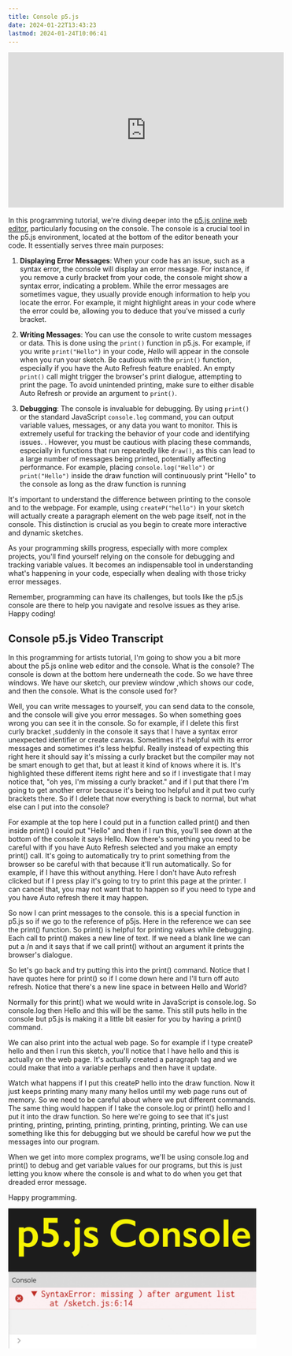 ```yaml
---
title: Console p5.js
date: 2024-01-22T13:43:23
lastmod: 2024-01-24T10:06:41
---
```


<div class="iframe-16-9-container">
<iframe class="youTubeIframe" width="560" height="315" src="https://www.youtube.com/embed/6mqHhBcZrdw?rel=0" title="YouTube video player" frameborder="0" allow="accelerometer; autoplay; clipboard-write; encrypted-media; gyroscope; picture-in-picture; web-share" allowfullscreen></iframe>
</div>

In this programming tutorial, we're diving deeper into the [p5.js online web editor](./p5-js-web-editor-basics.md), particularly focusing on the console. The console is a crucial tool in the p5.js environment, located at the bottom of the editor beneath your code. It essentially serves three main purposes:

1. **Displaying Error Messages**: When your code has an issue, such as a syntax error, the console will display an error message. For instance, if you remove a curly bracket from your code, the console might show a syntax error, indicating a problem. While the error messages are sometimes vague, they usually provide enough information to help you locate the error. For example, it might highlight areas in your code where the error could be, allowing you to deduce that you've missed a curly bracket.

2. **Writing Messages**: You can use the console to write custom messages or data. This is done using the `print()` function in p5.js. For example, if you write `print("Hello")` in your code, _Hello_ will appear in the console when you run your sketch. Be cautious with the `print()` function, especially if you have the Auto Refresh feature enabled. An empty `print()` call might trigger the browser's print dialogue, attempting to print the page. To avoid unintended printing, make sure to either disable Auto Refresh or provide an argument to `print()`.

3. **Debugging**: The console is invaluable for debugging. By using `print()` or the standard JavaScript `console.log` command, you can output variable values, messages, or any data you want to monitor. This is extremely useful for tracking the behavior of your code and identifying issues. . However, you must be cautious with placing these commands, especially in functions that run repeatedly like `draw()`, as this can lead to a large number of messages being printed, potentially affecting performance. For example, placing `console.log("Hello")` or `print("Hello")` inside the draw function will continuously print "Hello" to the console as long as the draw function is running

It's important to understand the difference between printing to the console and to the webpage. For example, using `createP("hello")` in your sketch will actually create a paragraph element on the web page itself, not in the console. This distinction is crucial as you begin to create more interactive and dynamic sketches.

As your programming skills progress, especially with more complex projects, you'll find yourself relying on the console for debugging and tracking variable values. It becomes an indispensable tool in understanding what's happening in your code, especially when dealing with those tricky error messages.

Remember, programming can have its challenges, but tools like the p5.js console are there to help you navigate and resolve issues as they arise. Happy coding!

## Console p5.js Video Transcript

In this programming for artists tutorial, I'm going to show you a bit more about the p5.js online web editor and the console. What is the console? The console is down at the bottom here underneath the code. So we have three windows. We have our sketch, our preview window ,which shows our code, and then the console. What is the console used for?

Well, you can write messages to yourself, you can send data to the console, and the console will give you error messages. So when something goes wrong you can see it in the console. So for example, if I delete this first curly bracket ,suddenly in the console it says that I have a syntax error unexpected identifier or create canvas. Sometimes it's helpful with its error messages and sometimes it's less helpful. Really instead of expecting this right here it should say it's missing a curly bracket but the compiler may not be smart enough to get that, but at least it kind of knows where it is. It's highlighted these different items right here and so if I investigate that I may notice that, "oh yes, I'm missing a curly bracket." and if I put that there I'm going to get another error because it's being too helpful and it put two curly brackets there. So if I delete that now everything is back to normal, but what else can I put into the console?

For example at the top here I could put in a function called print() and then inside print() I could put "Hello" and then if I run this, you'll see down at the bottom of the console it says Hello. Now there's something you need to be careful with if you have Auto Refresh selected and you make an empty print() call. It's going to automatically try to print something from the browser so be careful with that because it'll run automatically. So for example, if I have this without anything. Here I don't have Auto refresh clicked but if I press play it's going to try to print this page at the printer. I can cancel that, you may not want that to happen so if you need to type and you have Auto refresh there it may happen.

So now I can print messages to the console. this is a special function in p5.js so if we go to the reference of p5js. Here in the reference we can see the print() function. So print() is helpful for printing values while debugging. Each call to print() makes a new line of text. If we need a blank line we can put a /n and it says that if we call print() without an argument it prints the browser's dialogue.

So let's go back and try putting this into the print() command. Notice that I have quotes here for print() so if I come down here and I'll turn off auto refresh. Notice that there's a new line space in between Hello and World?

Normally for this print() what we would write in JavaScript is console.log. So console.log then Hello and this will be the same. This still puts hello in the console but p5.js is making it a little bit easier for you by having a print() command.

We can also print into the actual web page. So for example if I type createP hello and then I run this sketch, you'll notice that I have hello and this is actually on the web page. It's actually created a paragraph tag and we could make that into a variable perhaps and then have it update.

Watch what happens if I put this createP hello into the draw function. Now it just keeps printing many many many hellos until my web page runs out of memory. So we need to be careful about where we put different commands. The same thing would happen if I take the console.log or print() hello and I put it into the draw function. So here we're going to see that it's just printing, printing, printing, printing, printing, printing, printing. We can use something like this for debugging but we should be careful how we put the messages into our program.

When we get into more complex programs, we'll be using console.log and print() to debug and get variable values for our programs, but this is just letting you know where the console is and what to do when you get that dreaded error message.

Happy programming.

[![Console p5.js](./attachments/p5-js-console-thumb.jpg)](./attachments/p5-js-console-thumb.jpg)
